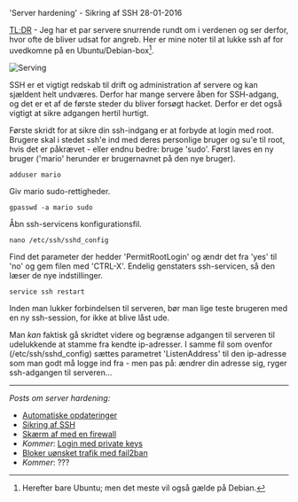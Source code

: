 'Server hardening' - Sikring af SSH
28-01-2016

[TL;DR](http://en.wikipedia.org/wiki/Wikipedia:Too_long;_didn't_read) - Jeg har et par servere snurrende rundt om i verdenen og ser derfor, hvor ofte de bliver udsat for angreb. Her er mine noter til at lukke ssh af for uvedkomne på en Ubuntu/Debian-box[^1].

![Serving](https://log.logiskhave.dk/static/20160126_server.jpg "Live to serve...")

SSH er et vigtigt redskab til drift og administration af servere og kan sjældent helt undværes. Derfor har mange servere åben for SSH-adgang, og det er et af de første steder du bliver forsøgt hacket. Derfor er det også vigtigt at sikre adgangen hertil hurtigt.

Første skridt for at sikre din ssh-indgang er at forbyde at login med root. Brugere skal i stedet ssh'e ind med deres personlige bruger og su'e til root, hvis det er påkrævet - eller endnu bedre: bruge 'sudo'. Først laves en ny bruger ('mario' herunder er brugernavnet på den nye bruger).

    adduser mario

Giv mario sudo-rettigheder.

    gpasswd -a mario sudo

Åbn ssh-servicens konfigurationsfil.

    nano /etc/ssh/sshd_config

Find det parameter der hedder 'PermitRootLogin' og ændr det fra 'yes' til 'no' og gem filen med 'CTRL-X'. Endelig genstaters ssh-servicen, så den læser de nye indstillinger.

    service ssh restart

Inden man lukker forbindelsen til serveren, bør man lige teste brugeren med en ny ssh-session, for ikke at blive låst ude.

Man *kan* faktisk gå skridtet videre og begrænse adgangen til serveren til udelukkende at stamme fra kendte ip-adresser. I samme fil som ovenfor (/etc/ssh/sshd_config) sættes parametret 'ListenAddress' til den ip-adresse som man godt må logge ind fra - men pas på: ændrer din adresse sig, ryger ssh-adgangen til serveren...

---

*Posts om server hardening:*

- [Automatiske opdateringer](/2016/server-opdater.html)
- [Sikring af SSH](/2016/server-ssh.html)
- [Skærm af med en firewall](/2016/server-firewall.html)
- *Kommer*: [Login med private keys]()
- [Bloker uønsket trafik med fail2ban](/2016/server-fail2ban.html)
- *Kommer*: ???

[^1]: Herefter bare Ubuntu; men det meste vil også gælde på Debian.
